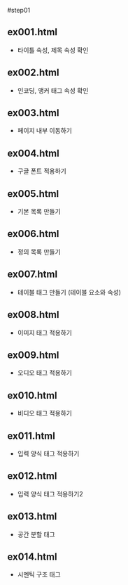 #step01

## ex001.html
  - 타이틀 속성, 제목 속성 확인

## ex002.html
  - 인코딩, 앵커 태그 속성 확인

## ex003.html
  - 페이지 내부 이동하기

## ex004.html
  - 구글 폰트 적용하기

## ex005.html
  - 기본 목록 만들기

## ex006.html
  - 정의 목록 만들기

## ex007.html
  - 테이블 태그 만들기 (테이블 요소와 속성)

## ex008.html
  - 이미지 태그 적용하기

## ex009.html
  - 오디오 태그 적용하기

## ex010.html
  - 비디오 태그 적용하기

## ex011.html
  - 입력 양식 태그 적용하기

## ex012.html
  - 입력 양식 태그 적용하기2

## ex013.html
  - 공간 분할 태그

## ex014.html
  - 시멘틱 구조 태그
  
